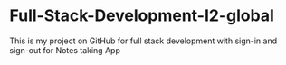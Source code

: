 # Full-Stack-Development-I2-global
This is my project on GitHub for full stack development with sign-in and sign-out for Notes taking App
